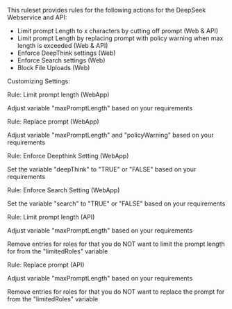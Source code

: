 This ruleset provides rules for the following actions for the DeepSeek Webservice and API:

- Limit prompt Length to x characters by cutting off prompt (Web & API)
- Limit prompt Length by replacing prompt with policy warning when max length is exceeded (Web & API)
- Enforce DeepThink settings (Web)
- Enforce Search settings (Web)
- Block File Uploads (Web)




Customizing Settings:

Rule: Limit prompt length (WebApp)

Adjust variable "maxPromptLength" based on your requirements



Rule: Replace prompt (WebApp)

Adjust variable "maxPromptLength" and "policyWarning" based on your requirements



Rule: Enforce Deepthink Setting (WebApp)

Set the variable "deepThink" to "TRUE" or "FALSE" based on your requirements



Rule: Enforce Search Setting (WebApp)

Set the variable "search" to "TRUE" or "FALSE" based on your requirements



Rule: Limit prompt length (API)

Adjust variable "maxPromptLength" based on your requirements

Remove entries for roles for that you do NOT want to limit the prompt length for from the "limitedRoles" variable



Rule: Replace prompt (API)

Adjust variable "maxPromptLength" based on your requirements

Remove entries for roles for that you do NOT want to replace the prompt for from the "limitedRoles" variable

